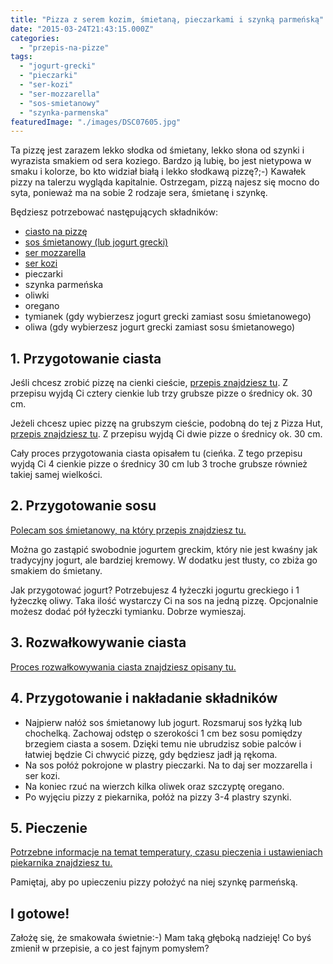 ```yaml
---
title: "Pizza z serem kozim, śmietaną, pieczarkami i szynką parmeńską"
date: "2015-03-24T21:43:15.000Z"
categories: 
  - "przepis-na-pizze"
tags: 
  - "jogurt-grecki"
  - "pieczarki"
  - "ser-kozi"
  - "ser-mozzarella"
  - "sos-smietanowy"
  - "szynka-parmenska"
featuredImage: "./images/DSC07605.jpg"
---
```


Ta pizzę jest zarazem lekko słodka od śmietany, lekko słona od szynki i wyrazista smakiem od sera koziego. Bardzo ją lubię, bo jest nietypowa w smaku i kolorze, bo kto widział białą i lekko słodkawą pizzę?;-) Kawałek pizzy na talerzu wygląda kapitalnie. Ostrzegam, pizzą najesz się mocno do syta, ponieważ ma na sobie 2 rodzaje sera, śmietanę i szynkę.

Będziesz potrzebować następujących składników:

- <a title="Przepis na ciasto na pizzę" href="/przepis-na-ciasto-na-pizze/">ciasto na pizzę</a>
- <a title="Sos śmietanowy" href="/sos-smietanowy/">sos śmietanowy (lub jogurt grecki)</a>
- <a title="Jaki ser wybrać do pizzy?" href="/jaki-ser-wybrac-do-pizzy/">ser mozzarella</a>
- <a title="Jaki ser wybrać do pizzy?" href="/jaki-ser-wybrac-do-pizzy/">ser kozi</a>
- pieczarki
- szynka parmeńska
- oliwki
- oregano
- tymianek (gdy wybierzesz jogurt grecki zamiast sosu śmietanowego)
- oliwa (gdy wybierzesz jogurt grecki zamiast sosu śmietanowego)

## 1\. Przygotowanie ciasta

Jeśli chcesz zrobić pizzę na cienki cieście, <a title="Przepis na ciasto na pizzę" href="/przepis-na-ciasto-na-pizze/">przepis znajdziesz tu</a>. Z przepisu wyjdą Ci cztery cienkie lub trzy grubsze pizze o średnicy ok. 30 cm.

Jeżeli chcesz upiec pizzę na grubszym cieście, podobną do tej z Pizza Hut, <a title="Jeszcze lepszy przepis na pizzę jak z Pizza Hut…" href="/jeszcze-lepszy-przepis-na-pizze-jak-z-pizza-hut/">przepis znajdziesz tu</a>. Z przepisu wyjdą Ci dwie pizze o średnicy ok. 30 cm.

Cały proces przygotowania ciasta opisałem tu (cieńka. Z tego przepisu wyjdą Ci 4 cienkie pizze o średnicy 30 cm lub 3 troche grubsze również takiej samej wielkości.

## 2\. Przygotowanie sosu

<a title="Sos śmietanowy" href="/sos-smietanowy/">Polecam sos śmietanowy, na który przepis znajdziesz tu.</a>

Można go zastąpić swobodnie jogurtem greckim, który nie jest kwaśny jak tradycyjny jogurt, ale bardziej kremowy. W dodatku jest tłusty, co zbiża go smakiem do śmietany.

Jak przygotować jogurt? Potrzebujesz 4 łyżeczki jogurtu greckiego i 1 łyżeczkę oliwy. Taka ilość wystarczy Ci na sos na jedną pizzę. Opcjonalnie możesz dodać pół łyżeczki tymianku. Dobrze wymieszaj.

## 3\. Rozwałkowywanie ciasta

<a title="Jak wałkować ciasto do pizzy?" href="/jak-walkowac-ciasto-pizzy/">Proces rozwałkowywania ciasta znajdziesz opisany tu.</a>

## 4\. Przygotowanie i nakładanie składników

- Najpierw nałóż sos śmietanowy lub jogurt. Rozsmaruj sos łyżką lub chochelką. Zachowaj odstęp o szerokości 1 cm bez sosu pomiędzy brzegiem ciasta a sosem. Dzięki temu nie ubrudzisz sobie palców i łatwiej będzie Ci chwycić pizzę, gdy będziesz jadł ją rękoma.
- Na sos połóż pokrojone w plastry pieczarki. Na to daj ser mozzarella i ser kozi.
- Na koniec rzuć na wierzch kilka oliwek oraz szczyptę oregano.
- Po wyjęciu pizzy z piekarnika, połóż na pizzy 3-4 plastry szynki.

## 5\. Pieczenie

<a title="Pieczenie pizzy" href="/pieczenie-pizzy/">Potrzebne informacje na temat temperatury, czasu pieczenia i ustawieniach piekarnika znajdziesz tu.</a>

Pamiętaj, aby po upieczeniu pizzy położyć na niej szynkę parmeńską.

## I gotowe!

Założę się, że smakowała świetnie:-) Mam taką głęboką nadzieję! Co byś zmienił w przepisie, a co jest fajnym pomysłem?
